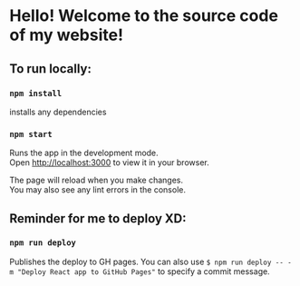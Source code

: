 # Hello! Welcome to the source code of my website!

## To run locally:

### `npm install`
installs any dependencies

### `npm start`
Runs the app in the development mode.\
Open [http://localhost:3000](http://localhost:3000) to view it in your browser.

The page will reload when you make changes.\
You may also see any lint errors in the console.

## Reminder for me to deploy XD:
### `npm run deploy`
Publishes the deploy to GH pages. You can also use `$ npm run deploy -- -m "Deploy React app to GitHub Pages"` to specify a commit message.